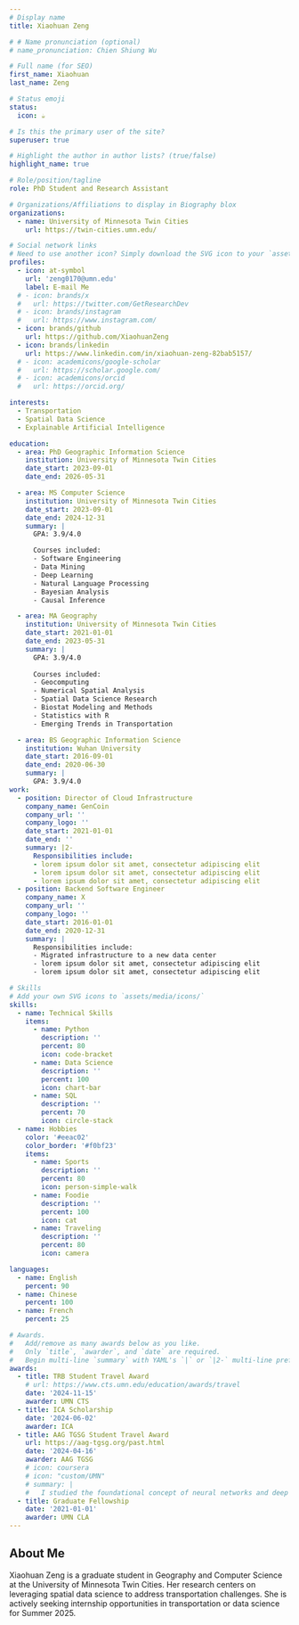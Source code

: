 ```yaml
---
# Display name
title: Xiaohuan Zeng

# # Name pronunciation (optional)
# name_pronunciation: Chien Shiung Wu

# Full name (for SEO)
first_name: Xiaohuan
last_name: Zeng

# Status emoji
status:
  icon: ☕️

# Is this the primary user of the site?
superuser: true

# Highlight the author in author lists? (true/false)
highlight_name: true

# Role/position/tagline
role: PhD Student and Research Assistant

# Organizations/Affiliations to display in Biography blox
organizations:
  - name: University of Minnesota Twin Cities
    url: https://twin-cities.umn.edu/

# Social network links
# Need to use another icon? Simply download the SVG icon to your `assets/media/icons/` folder.
profiles:
  - icon: at-symbol
    url: 'zeng0170@umn.edu'
    label: E-mail Me
  # - icon: brands/x
  #   url: https://twitter.com/GetResearchDev
  # - icon: brands/instagram
  #   url: https://www.instagram.com/
  - icon: brands/github
    url: https://github.com/XiaohuanZeng
  - icon: brands/linkedin
    url: https://www.linkedin.com/in/xiaohuan-zeng-82bab5157/
  # - icon: academicons/google-scholar
  #   url: https://scholar.google.com/
  # - icon: academicons/orcid
  #   url: https://orcid.org/

interests:
  - Transportation
  - Spatial Data Science
  - Explainable Artificial Intelligence

education:
  - area: PhD Geographic Information Science
    institution: University of Minnesota Twin Cities
    date_start: 2023-09-01
    date_end: 2026-05-31

  - area: MS Computer Science
    institution: University of Minnesota Twin Cities
    date_start: 2023-09-01
    date_end: 2024-12-31
    summary: |
      GPA: 3.9/4.0

      Courses included:
      - Software Engineering
      - Data Mining
      - Deep Learning
      - Natural Language Processing
      - Bayesian Analysis
      - Causal Inference

  - area: MA Geography
    institution: University of Minnesota Twin Cities
    date_start: 2021-01-01
    date_end: 2023-05-31
    summary: |
      GPA: 3.9/4.0
    
      Courses included:
      - Geocomputing
      - Numerical Spatial Analysis
      - Spatial Data Science Research
      - Biostat Modeling and Methods
      - Statistics with R
      - Emerging Trends in Transportation

  - area: BS Geographic Information Science
    institution: Wuhan University
    date_start: 2016-09-01
    date_end: 2020-06-30
    summary: |
      GPA: 3.9/4.0
work:
  - position: Director of Cloud Infrastructure
    company_name: GenCoin
    company_url: ''
    company_logo: ''
    date_start: 2021-01-01
    date_end: ''
    summary: |2-
      Responsibilities include:
      - lorem ipsum dolor sit amet, consectetur adipiscing elit
      - lorem ipsum dolor sit amet, consectetur adipiscing elit
      - lorem ipsum dolor sit amet, consectetur adipiscing elit
  - position: Backend Software Engineer
    company_name: X
    company_url: ''
    company_logo: ''
    date_start: 2016-01-01
    date_end: 2020-12-31
    summary: |
      Responsibilities include:
      - Migrated infrastructure to a new data center
      - lorem ipsum dolor sit amet, consectetur adipiscing elit
      - lorem ipsum dolor sit amet, consectetur adipiscing elit

# Skills
# Add your own SVG icons to `assets/media/icons/`
skills:
  - name: Technical Skills
    items:
      - name: Python
        description: ''
        percent: 80
        icon: code-bracket
      - name: Data Science
        description: ''
        percent: 100
        icon: chart-bar
      - name: SQL
        description: ''
        percent: 70
        icon: circle-stack
  - name: Hobbies
    color: '#eeac02'
    color_border: '#f0bf23'
    items:
      - name: Sports
        description: ''
        percent: 80
        icon: person-simple-walk
      - name: Foodie
        description: ''
        percent: 100
        icon: cat
      - name: Traveling
        description: ''
        percent: 80
        icon: camera

languages:
  - name: English
    percent: 90
  - name: Chinese
    percent: 100
  - name: French
    percent: 25

# Awards.
#   Add/remove as many awards below as you like.
#   Only `title`, `awarder`, and `date` are required.
#   Begin multi-line `summary` with YAML's `|` or `|2-` multi-line prefix and indent 2 spaces below.
awards:
  - title: TRB Student Travel Award
    # url: https://www.cts.umn.edu/education/awards/travel
    date: '2024-11-15'
    awarder: UMN CTS
  - title: ICA Scholarship
    date: '2024-06-02'
    awarder: ICA
  - title: AAG TGSG Student Travel Award
    url: https://aag-tgsg.org/past.html
    date: '2024-04-16'
    awarder: AAG TGSG
    # icon: coursera
    # icon: "custom/UMN"
    # summary: |
    #   I studied the foundational concept of neural networks and deep learning. By the end, I was familiar with the significant technological trends driving the rise of deep learning; build, train, and apply fully connected deep neural networks; implement efficient (vectorized) neural networks; identify key parameters in a neural network’s architecture; and apply deep learning to your own applications.
  - title: Graduate Fellowship
    date: '2021-01-01'
    awarder: UMN CLA
---
```


## About Me

Xiaohuan Zeng is a graduate student in Geography and Computer Science at the University of Minnesota Twin Cities. Her research centers on leveraging spatial data science to address transportation challenges. She is actively seeking internship opportunities in transportation or data science for Summer 2025.
